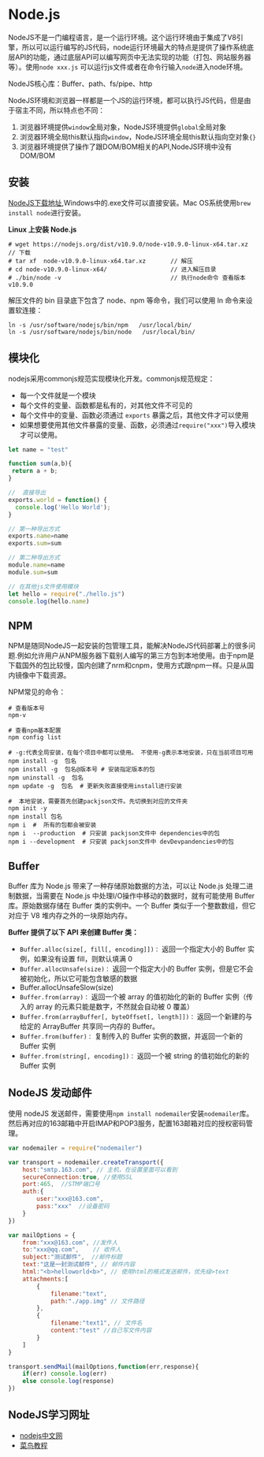 # Node.js
NodeJS不是一门编程语言，是一个运行环境。这个运行环境由于集成了V8引擎，所以可以运行编写的JS代码，node运行环境最大的特点是提供了操作系统底层API的功能，通过底层API可以编写网页中无法实现的功能（打包、网站服务器等）。使用`node xxx.js` 可以运行js文件或者在命令行输入`node`进入node环境。

NodeJS核心库：Buffer、path、fs/pipe、http

NodeJS环境和浏览器一样都是一个JS的运行环境，都可以执行JS代码，但是由于宿主不同，所以特点也不同：
1. 浏览器环境提供`window`全局对象，NodeJS环境提供`global`全局对象
2. 浏览器环境全局this默认指向`window`，NodeJS环境全局this默认指向空对象`{}`
3. 浏览器环境提供了操作了跟DOM/BOM相关的API,NodeJS环境中没有DOM/BOM

## 安装
[NodeJS下载地址](https://nodejs.org/en/download/),Windows中的.exe文件可以直接安装。Mac OS系统使用`brew install node`进行安装。

**Linux 上安装 Node.js**

```shell
# wget https://nodejs.org/dist/v10.9.0/node-v10.9.0-linux-x64.tar.xz    // 下载
# tar xf  node-v10.9.0-linux-x64.tar.xz       // 解压
# cd node-v10.9.0-linux-x64/                  // 进入解压目录
# ./bin/node -v                               // 执行node命令 查看版本
v10.9.0
```
解压文件的 bin 目录底下包含了 node、npm 等命令，我们可以使用 ln 命令来设置软连接：

```shell
ln -s /usr/software/nodejs/bin/npm   /usr/local/bin/ 
ln -s /usr/software/nodejs/bin/node   /usr/local/bin/
```
## 模块化
nodejs采用commonjs规范实现模块化开发。commonjs规范规定：
* 每一个文件就是一个模块
* 每个文件的变量、函数都是私有的，对其他文件不可见的
* 每个文件中的变量、函数必须通过 `exports` 暴露之后，其他文件才可以使用
* 如果想要使用其他文件暴露的变量、函数，必须通过`require("xxx")`导入模块才可以使用。

```javascript
let name = "test"

function sum(a,b){
 return a + b;
}

//  直接导出
exports.world = function() {
  console.log('Hello World');
}

// 第一种导出方式
exports.name=name
exports.sum=sum

// 第二种导出方式
module.name=name
module.sum=sum

// 在其他js文件使用模块
let hello = require("./hello.js")
console.log(hello.name)
```

## NPM
NPM是随同NodeJS一起安装的包管理工具，能解决NodeJS代码部署上的很多问题.例如允许用户从NPM服务器下载别人编写的第三方包到本地使用。由于npm是下载国外的包比较慢，国内创建了nrm和cnpm，使用方式跟npm一样。只是从国内镜像中下载资源。

NPM常见的命令：
```shell
# 查看版本号
npm-v

# 查看npm基本配置
npm config list 

# -g:代表全局安装，在每个项目中都可以使用。 不使用-g表示本地安装，只在当前项目可用
npm install -g  包名
npm install -g  包名@版本号 # 安装指定版本的包
npm uninstall -g  包名
npm update -g  包名  # 更新失败直接使用install进行安装

#  本地安装，需要首先创建packjson文件。先切换到对应的文件夹
npm init -y
npm install 包名
npm i  #  所有的包都会被安装
npm i  --production  # 只安装 packjson文件中 dependencies中的包
npm i --development  # 只安装 packjson文件中 devDevpandencies中的包
```

## Buffer
Buffer 库为 Node.js 带来了一种存储原始数据的方法，可以让 Node.js 处理二进制数据，当需要在 Node.js 中处理I/O操作中移动的数据时，就有可能使用 Buffer 库。原始数据存储在 Buffer 类的实例中。一个 Buffer 类似于一个整数数组，但它对应于 V8 堆内存之外的一块原始内存。

**Buffer 提供了以下 API 来创建 Buffer 类：**
* `Buffer.alloc(size[, fill[, encoding]])：` 返回一个指定大小的 Buffer 实例，如果没有设置 fill，则默认填满 0
* `Buffer.allocUnsafe(size)：` 返回一个指定大小的 Buffer 实例，但是它不会被初始化，所以它可能包含敏感的数据
* Buffer.allocUnsafeSlow(size)
* `Buffer.from(array)：` 返回一个被 array 的值初始化的新的 Buffer 实例（传入的 array 的元素只能是数字，不然就会自动被 0 覆盖）
* `Buffer.from(arrayBuffer[, byteOffset[, length]])：` 返回一个新建的与给定的 ArrayBuffer 共享同一内存的 Buffer。
* `Buffer.from(buffer)：` 复制传入的 Buffer 实例的数据，并返回一个新的 Buffer 实例
* `Buffer.from(string[, encoding])：` 返回一个被 string 的值初始化的新的 Buffer 实例

## NodeJS 发动邮件
使用 nodeJS 发送邮件，需要使用`npm install nodemailer`安装`nodemailer`库。然后再对应的163邮箱中开启IMAP和POP3服务，配置163邮箱对应的授权密码管理。
```javascript
var nodemailer = require("nodemailer")

var transport = nodemailer.createTransport({
    host:"smtp.163.com", // 主机，在设置里面可以看到
    secureConnection:true, //使用SSL
    port:465,  //STMP端口号
    auth:{
        user:"xxx@163.com",
        pass:"xxx"  //设备密码
    }
})

var mailOptions = {
    from:"xxx@163.com", //发件人
    to:"xxx@qq.com",    // 收件人
    subject:"测试邮件",  //邮件标题
    text:"这是一封测试邮件", // 邮件内容
    html:"<b>helloworld<b>", // 使用html的格式发送邮件，优先级>text
    attachments:[
        {
            filename:"text",
            path:"./app.img" // 文件路径
        },
        {
            filename:"text1", // 文件名
            content:"test" //自己写文件内容
        }
    ]
}

transport.sendMail(mailOptions,function(err,response){
    if(err) console.log(err)
    else console.log(response)
})
```

## NodeJS学习网址
* [nodejs中文网](http://nodejs.cn/learn)
* [菜鸟教程](https://www.runoob.com/nodejs/nodejs-tutorial.html)